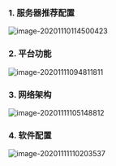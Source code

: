 ### 1. 服务器推荐配置

![image-20201110114500423](https://pictures.huazai.vip/uPic/image-20201110114500423.png)





### 2. 平台功能

![image-20201111094811811](https://pictures.huazai.vip/uPic/image-20201111094811811.png)





### 3. 网络架构

![image-20201111105148812](https://pictures.huazai.vip/uPic/image-20201111105148812.png)



### 4. 软件配置

![image-20201111110203537](https://pictures.huazai.vip/uPic/image-20201111110203537.png)

